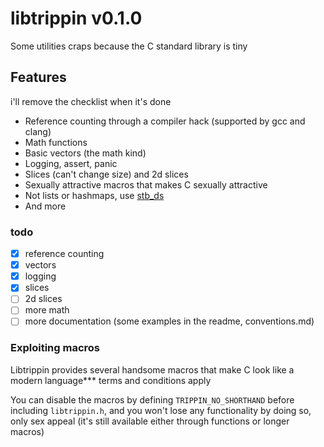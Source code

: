 # libtrippin v0.1.0

Some utilities craps because the C standard library is tiny

## Features

i'll remove the checklist when it's done

- Reference counting through a compiler hack (supported by gcc and clang)
- Math functions
- Basic vectors (the math kind)
- Logging, assert, panic
- Slices (can't change size) and 2d slices
- Sexually attractive macros that makes C sexually attractive
- Not lists or hashmaps, use [stb_ds](https://github.com/nothings/stb/blob/master/stb_ds.h)
- And more

### todo

- [x] reference counting
- [x] vectors
- [x] logging
- [x] slices
- [ ] 2d slices
- [ ] more math
- [ ] more documentation (some examples in the readme, conventions.md)

### Exploiting macros

Libtrippin provides several handsome macros that make C look like a modern language\*\*\* terms and conditions
apply

You can disable the macros by defining `TRIPPIN_NO_SHORTHAND` before including `libtrippin.h`, and you
won't lose any functionality by doing so, only sex appeal (it's still available either through functions or longer macros)